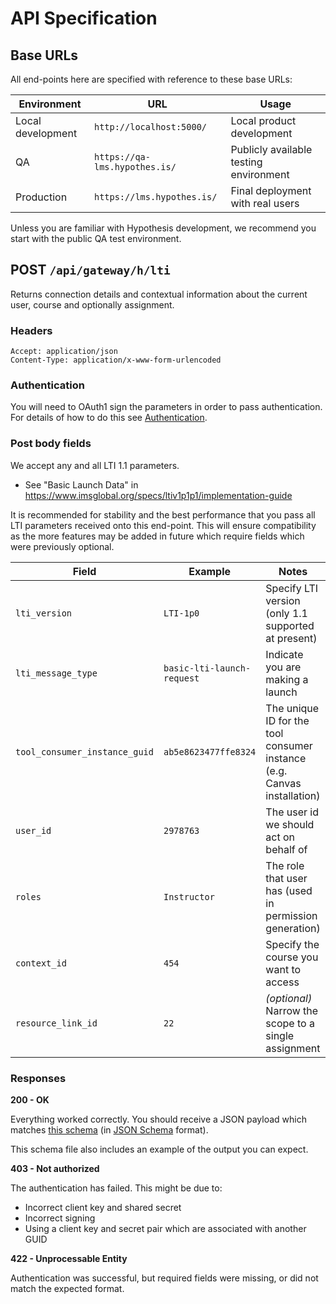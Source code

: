 # API Specification

## Base URLs

All end-points here are specified with reference to these base URLs:

| Environment       | URL                           | Usage                                  |
|-------------------|-------------------------------|----------------------------------------|
| Local development | `http://localhost:5000/`      | Local product development              | 
| QA                | `https://qa-lms.hypothes.is/` | Publicly available testing environment |
| Production        | `https://lms.hypothes.is/`    | Final deployment with real users       |

Unless you are familiar with Hypothesis development, we recommend you start 
with the public QA test environment.

## POST `/api/gateway/h/lti`

Returns connection details and contextual information about the current user,
course and optionally assignment.

### Headers
```
Accept: application/json
Content-Type: application/x-www-form-urlencoded
```

### Authentication

You will need to OAuth1 sign the parameters in order to pass authentication.
For details of how to do this see [Authentication](03_authentication.md).

### Post body fields

We accept any and all LTI 1.1 parameters.

 * See "Basic Launch Data" in https://www.imsglobal.org/specs/ltiv1p1p1/implementation-guide

It is recommended for stability and the best performance that you pass all LTI
parameters received onto this end-point. This will ensure compatibility as the
more features may be added in future which require fields which were previously
optional.



| Field                         | Example                    | Notes                                                                   |
|-------------------------------|----------------------------|-------------------------------------------------------------------------|
| `lti_version`                 | `LTI-1p0`                  | Specify LTI version (only 1.1 supported at present)                     |
| `lti_message_type`            | `basic-lti-launch-request` | Indicate you are making a launch                                        |
| `tool_consumer_instance_guid` | `ab5e8623477ffe8324`       | The unique ID for the tool consumer instance (e.g. Canvas installation) |
| `user_id`                     | `2978763`                  | The user id we should act on behalf of                                  |
| `roles`                       | `Instructor`               | The role that user has (used in permission generation)                  |
| `context_id`                  | `454`                      | Specify the course you want to access                                   |
| `resource_link_id`            | `22`                       | _(optional)_ Narrow the scope to a single assignment                    |

### Responses

**200 - OK**

Everything worked correctly. You should receive a JSON payload which matches 
[this schema](schema.json) (in [JSON Schema](http://json-schema.org/) format).

This schema file also includes an example of the output you can expect.

**403 - Not authorized**

The authentication has failed. This might be due to:

 * Incorrect client key and shared secret
 * Incorrect signing
 * Using a client key and secret pair which are associated with another GUID

**422 - Unprocessable Entity**

Authentication was successful, but required fields were missing, or did not 
match the expected format.